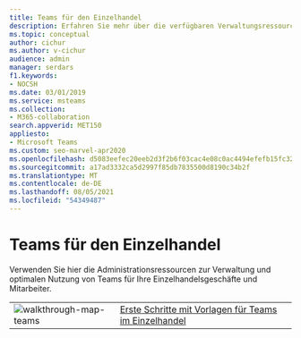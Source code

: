 ```yaml
---
title: Teams für den Einzelhandel
description: Erfahren Sie mehr über die verfügbaren Verwaltungsressourcen, um Teams für Ihre Einzelhandelsgeschäfte und Mitarbeiter zu verwalten und optimal zu nutzen.
ms.topic: conceptual
author: cichur
ms.author: v-cichur
audience: admin
manager: serdars
f1.keywords:
- NOCSH
ms.date: 03/01/2019
ms.service: msteams
ms.collection:
- M365-collaboration
search.appverid: MET150
appliesto:
- Microsoft Teams
ms.custom: seo-marvel-apr2020
ms.openlocfilehash: d5083eefec20eeb2d3f2b6f03cac4e08c0ac4494efefb15fc321a2c14abef750
ms.sourcegitcommit: a17ad3332ca5d2997f85db7835500d8190c34b2f
ms.translationtype: MT
ms.contentlocale: de-DE
ms.lasthandoff: 08/05/2021
ms.locfileid: "54349487"
---
```

# <a name="teams-for-retail"></a>Teams für den Einzelhandel

Verwenden Sie hier die Administrationsressourcen zur Verwaltung und optimalen Nutzung von Teams für Ihre Einzelhandelsgeschäfte und Mitarbeiter.

|               |               |
| ------------- | ------------- |
| ![walkthrough-map-teams](../media/walkthrough-map-teams-small.svg)  |  [Erste Schritte mit Vorlagen für Teams im Einzelhandel](../get-started-with-retail-teams-templates.md) |